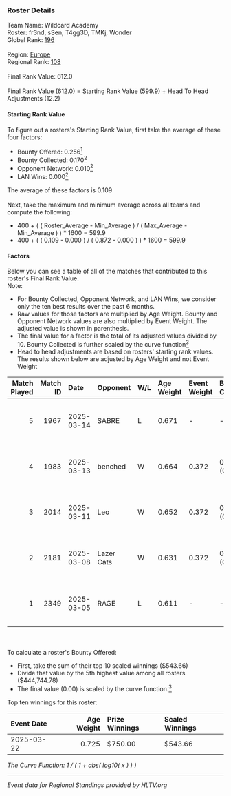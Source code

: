 ### Roster Details<br />
Team Name: Wildcard Academy<br />
Roster: fr3nd, sSen, T4gg3D, TMKj, Wonder<br />
Global Rank: [196](../../standings_global_2025_06_02.md)<br />
<br />
Region: [Europe]( ../../standings_europe_2025_06_02.md)<br />
Regional Rank: [108]( ../../standings_europe_2025_06_02.md)<br />
<br />
Final Rank Value:  612.0<br />
<br />
Final Rank Value (612.0) = Starting Rank Value (599.9) + Head To Head Adjustments (12.2)<br />

#### Starting Rank Value<br />
To figure out a rosters's Starting Rank Value, first take the average of these four factors:<br />
- Bounty Offered: 0.256[<sup>1</sup>](#table2)
- Bounty Collected: 0.170[<sup>2</sup>](#table1)
- Opponent Network: 0.010[<sup>2</sup>](#table1)
- LAN Wins: 0.000[<sup>2</sup>](#table1)

The average of these factors is 0.109<br />
<br />
Next, take the maximum and minimum average across all teams and compute the following:<br />
- 400 + ( ( Roster_Average - Min_Average ) / ( Max_Average - Min_Average ) ) * 1600 = 599.9
- 400 + ( ( 0.109 - 0.000 ) / ( 0.872 - 0.000 ) ) * 1600 = 599.9


#### Factors<br />
Below you can see a table of all of the matches that contributed to this roster's Final Rank Value.<br />
Note:<br />

- For Bounty Collected, Opponent Network, and LAN Wins, we consider only the ten best results over the past 6 months.
- Raw values for those factors are multiplied by Age Weight. Bounty and Opponent Network values are also multiplied by Event Weight. The adjusted value is shown in parenthesis.
- The final value for a factor is the total of its adjusted values divided by 10. Bounty Collected is further scaled by the curve function[<sup>3</sup>](#curveFunction)
- Head to head adjustments are based on rosters' starting rank values. The results shown below are adjusted by Age Weight and not Event Weight
<span id="table1"></span><br />


| Match Played | Match ID | Date       | Opponent   | W/L | Age Weight | Event Weight | Bounty Collected | Opponent Network | LAN Wins  | H2H Adj. | Roster                            |
| -: | -: | :- | :- | :- | :- | :- | :- | :- | :- | -: | :- |
|            5 |     1967 | 2025-03-14 | SABRE      | L   | 0.671      | -            | -                | -                | -         |    -7.30 | fr3nd, sSen, T4gg3D, TMKj, Wonder |
|            4 |     1983 | 2025-03-13 | benched    | W   | 0.664      | 0.372        | 0.000 (0.000)    | 0.107 (0.027)    | 0 (0.000) |     8.29 | fr3nd, sSen, T4gg3D, TMKj, Wonder |
|            3 |     2014 | 2025-03-11 | Leo        | W   | 0.652      | 0.372        | 0.001 (0.000)    | 0.246 (0.060)    | 0 (0.000) |    12.37 | fr3nd, sSen, T4gg3D, TMKj, Wonder |
|            2 |     2181 | 2025-03-08 | Lazer Cats | W   | 0.631      | 0.372        | 0.000 (0.000)    | 0.055 (0.013)    | 0 (0.000) |     6.64 | fr3nd, sSen, T4gg3D, TMKj, Wonder |
|            1 |     2349 | 2025-03-05 | RAGE       | L   | 0.611      | -            | -                | -                | -         |    -7.83 | fr3nd, sSen, T4gg3D, TMKj, Wonder |

<br />
<span id="table2"></span><br />
To calculate a roster's Bounty Offered:<br />

- First, take the sum of their top 10 scaled winnings ($543.66)
- Divide that value by the 5th highest value among all rosters ($444,744.78)
- The final value (0.00) is scaled by the curve function.[<sup>3</sup>](#curveFunction)

Top ten winnings for this roster:<br />

| Event Date | Age Weight | Prize Winnings | Scaled Winnings |
| :- | -: | :- | :- |
| 2025-03-22 |      0.725 | $750.00        | $543.66         |


<span id="curveFunction"></span>_The Curve Function: 1 / ( 1 + abs( log10( x ) ) )_<br />

---
_Event data for Regional Standings provided by HLTV.org_<br />

